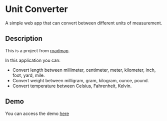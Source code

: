 # Unit Converter
A simple web app that can convert between different units of measurement.

## Description

This is a project from [roadmap](https://roadmap.sh/projects/unit-converter).

In this application you can:
- Convert length between millimeter, centimeter, meter, kilometer, inch, foot, yard, mile.
- Convert weight between milligram, gram, kilogram, ounce, pound.
- Convert temperature between Celsius, Fahrenheit, Kelvin.


## Demo
You can access the demo [here](https://jorunojostar.github.io/Unit-Converter/)
